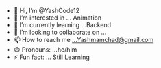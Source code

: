 - 👋 Hi, I’m @YashCode12
- 👀 I’m interested in ... Animation
- 🌱 I’m currently learning ...Backend
- 💞️ I’m looking to collaborate on ...
- 📫 How to reach me ...Yashmamchad@gmail.com
- 😄 Pronouns: ...he/him
- ⚡ Fun fact: ... Still Learning

<!---
YashCode12/YashCode12 is a ✨ special ✨ repository because its `README.md` (this file) appears on your GitHub profile.
You can click the Preview link to take a look at your changes.
--->
